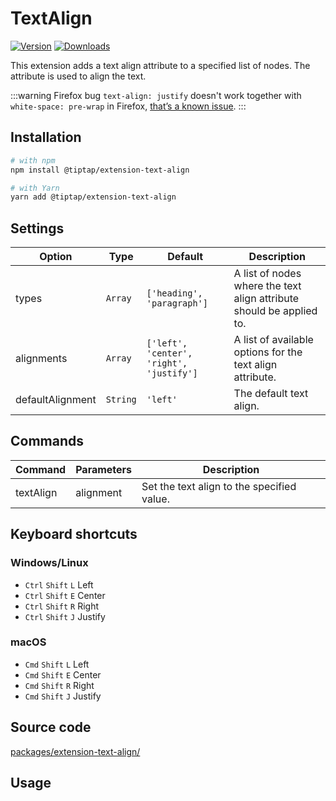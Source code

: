 # TextAlign
[![Version](https://img.shields.io/npm/v/@tiptap/extension-text-align.svg?label=version)](https://www.npmjs.com/package/@tiptap/extension-text-align)
[![Downloads](https://img.shields.io/npm/dm/@tiptap/extension-text-align.svg)](https://npmcharts.com/compare/@tiptap/extension-text-align?minimal=true)

This extension adds a text align attribute to a specified list of nodes. The attribute is used to align the text.

:::warning Firefox bug
`text-align: justify` doesn't work together with `white-space: pre-wrap` in Firefox, [that’s a known issue](https://bugzilla.mozilla.org/show_bug.cgi?id=1253840).
:::

## Installation
```bash
# with npm
npm install @tiptap/extension-text-align

# with Yarn
yarn add @tiptap/extension-text-align
```

## Settings
| Option           | Type     | Default                                  | Description                                                          |
| ---------------- | -------- | ---------------------------------------- | -------------------------------------------------------------------- |
| types            | `Array`  | `['heading', 'paragraph']`               | A list of nodes where the text align attribute should be applied to. |
| alignments       | `Array`  | `['left', 'center', 'right', 'justify']` | A list of available options for the text align attribute.            |
| defaultAlignment | `String` | `'left'`                                 | The default text align.                                              |

## Commands
| Command   | Parameters | Description                                |
| --------- | ---------- | ------------------------------------------ |
| textAlign | alignment  | Set the text align to the specified value. |

## Keyboard shortcuts
### Windows/Linux
* `Ctrl`&nbsp;`Shift`&nbsp;`L` Left
* `Ctrl`&nbsp;`Shift`&nbsp;`E` Center
* `Ctrl`&nbsp;`Shift`&nbsp;`R` Right
* `Ctrl`&nbsp;`Shift`&nbsp;`J` Justify

### macOS
* `Cmd`&nbsp;`Shift`&nbsp;`L` Left
* `Cmd`&nbsp;`Shift`&nbsp;`E` Center
* `Cmd`&nbsp;`Shift`&nbsp;`R` Right
* `Cmd`&nbsp;`Shift`&nbsp;`J` Justify

## Source code
[packages/extension-text-align/](https://github.com/ueberdosis/tiptap/blob/main/packages/extension-text-align/)

## Usage
<demo name="Extensions/TextAlign" highlight="29" />
